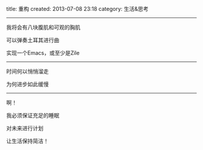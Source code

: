 
title: 重构
created: 2013-07-08 23:18
category: 生活&思考
**********

我将会有八块腹肌和可观的胸肌

可以弹奏土耳其进行曲

实现一个Emacs，或至少是Zile


*****

时间何以悄悄溜走

为何进步如此缓慢

*****

啊！

我必须保证充足的睡眠

对未来进行计划

让生活保持简洁！
